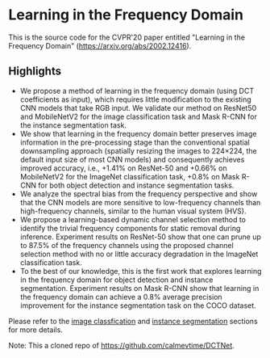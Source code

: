 # Learning in the Frequency Domain

This is the source code for the CVPR'20 paper entitled "Learning in the Frequency Domain" (https://arxiv.org/abs/2002.12416).

## Highlights
* We propose a method of learning in the frequency domain (using DCT coefficients as input), which requires little modification to the existing CNN models that take RGB input. We validate our method on ResNet50 and MobileNetV2 for the image classification task and Mask R-CNN for the instance segmentation task.
* We show that learning in the frequency domain better preserves image information in the pre-processing stage than the conventional spatial downsampling approach (spatially resizing the images to 224×224, the default input size of most CNN models) and consequently achieves improved accuracy, i.e., +1.41% on ResNet-50 and +0.66% on MobileNetV2 for the ImageNet classification task, +0.8% on Mask R-CNN for both object detection and instance segmentation tasks.
* We analyze the spectral bias from the frequency perspective and show that the CNN models are more sensitive to low-frequency channels than high-frequency channels, similar to the human visual system (HVS).
* We propose a learning-based dynamic channel selection method to identify the trivial frequency components for static removal during inference. Experiment results on ResNet-50 show that one can prune up to 87.5% of the frequency channels using the proposed channel selection method with no or little accuracy degradation in the ImageNet classification task.
* To the best of our knowledge, this is the first work that explores learning in the frequency domain for object detection and instance segmentation. Experiment results on Mask R-CNN show that learning in the frequency domain can achieve a 0.8% average precision improvement for the instance segmentation task on the COCO dataset.

Please refer to the [image classfication](classification) and [instance segmentation](segmentation) sections for more details.

Note: This a cloned repo of https://github.com/calmevtime/DCTNet.
